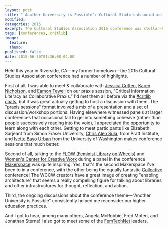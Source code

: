 ```yaml
---
layout: post
title: "'Another University is Possible': Cultural Studies Association Conference 2015 Reflections"
modified:
categories: 2015
excerpt: The Cultural Studies Association 2015 conference was stellar—here are some highlights.
tags: [conferences, critlib]
image:
  feature:
  thumb: 
published: false
date: 2015-06-30T01:36:08-04:00
---
```


Held this year in Riverside, CA—my former hometown—the 2015 Cultural Studies Association conference had a number of highlights.  

First of all, I was able to meet & collaborate with [Jessica Critten](), [Karen Nicholson](), and [Eamon Tewell]() on our praxis session, "Critical Information Literacy as Collaborative Praxis." I'd met them all before via the [#critlib chats](http://tinyurl.com/critlibx), but it was great actually getting to host a discussion with them. The "praxis sessions" format involved a mix of a presentation and a set of discussion/workshop portions. Having elsewhere witnessed panels at larger conferences that occasional fail to gel into something cohesive (rather than people successively reading into the void), I appreciated the opportunity to learn along with each other. Getting to meet participants like Elizabeth Sarjeant from Simon Fraser University, [Chris Alen Sula](http://chrisalensula.org/), from Pratt Institute, and [Ivette Bayo Urban](http://bayoart.com) from the University of Washington makes conference sessions that much better.  

Second of all, talking to the [FLOW (Feminist Library on Wheels)](http://feministlibraryonwheels.com/) and [Women's Center for Creative Work](http://womenscenterforcreativework.com/) during a panel in the conference [Makerspace](https://twitter.com/MakeSpaceTho) was quite inspiring. Yes, that's the second Makerspace I've been to in a conference, with the other being the equally fantastic [Collective]() conference! The WCCW creators have a great image of creating "enabling architecture" that seems a really compelling figure for talking about libraries and other infrastructures for thought, reflection, and action.  


Third, the ongoing discussions about the conference theme—"Another University is Possible" consistently helped me reconsider our higher education practices.   

And I got to hear, among many others, Angela McRobbie, Fred Moten, and Jonathan Sterne! I also got to meet some  of the [FemTechNet]() leaders.  
